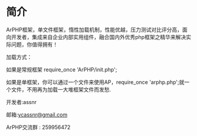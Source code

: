 # 简介


ArPHP框架，单文件框架，惰性加载机制，性能优越，压力测试对比评分高，面向开发者，集成来自企业内部实用组件，融合国内外优秀php框架之精华来解决实际问题，你值得拥有！


加载方式：


如果是常规框架  require_once 'ArPHP/init.php';

如果是单框架，你可以通过一个文件来使用AP，require_once 'arphp.php';就一个文件，不用再为加载一大堆框架文件而发愁.


开发者:assnr

邮箱:ycassnr@gmail.com


ArPHP交流群 : 259956472
